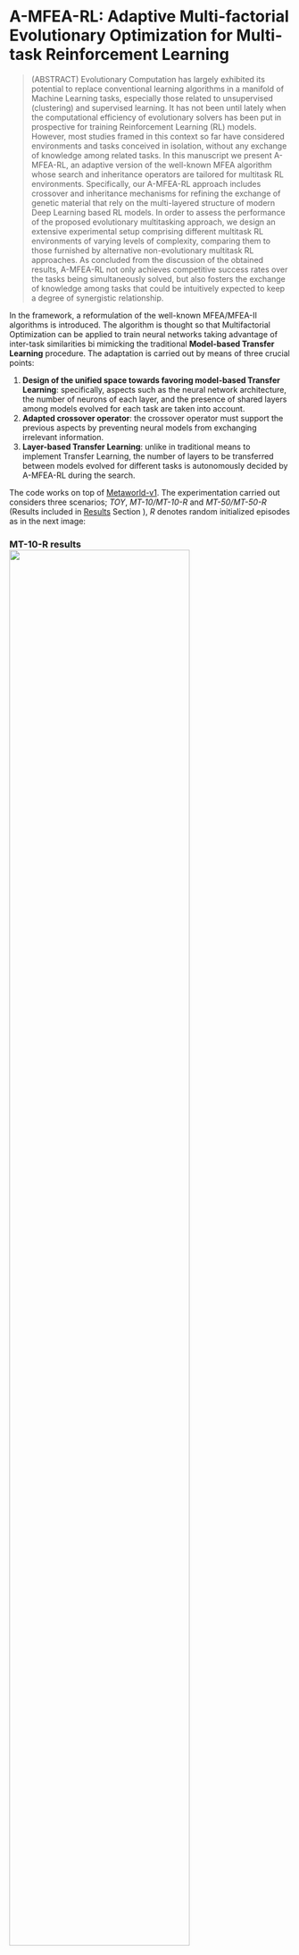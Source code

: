 
# A-MFEA-RL: Adaptive Multi-factorial Evolutionary Optimization for Multi-task Reinforcement Learning
>(ABSTRACT) Evolutionary Computation has largely exhibited its potential to replace conventional learning algorithms in a manifold of Machine Learning tasks, especially those related to unsupervised (clustering) and supervised learning. It has not been until lately when the computational efficiency of evolutionary solvers has been put in prospective for training Reinforcement Learning (RL) models. However, most studies framed in this context so far have considered environments and tasks conceived in isolation, without any exchange of knowledge among related tasks. In this manuscript we present A-MFEA-RL, an adaptive version of the well-known MFEA algorithm whose search and inheritance operators are tailored for multitask RL environments. Specifically, our A-MFEA-RL approach includes crossover and inheritance mechanisms for refining the exchange of genetic material that rely on the multi-layered structure of modern Deep Learning based RL models. In order to assess the performance of the proposed evolutionary multitasking approach, we design an extensive experimental setup comprising different multitask RL environments of varying levels of complexity, comparing them to those furnished by alternative non-evolutionary multitask RL approaches. As concluded from the discussion of the obtained results, A-MFEA-RL not only achieves competitive success rates over the tasks being simultaneously solved, but also fosters the exchange of knowledge among tasks that could be intuitively expected to keep a degree of synergistic relationship.

In the framework, a reformulation of the well-known MFEA/MFEA-II algorithms is introduced. The algorithm is thought so that Multifactorial Optimization can be applied to train neural networks taking advantage of inter-task similarities bi mimicking the traditional **Model-based Transfer Learning** procedure. The adaptation is carried out by means of three crucial points: 

1. **Design of the unified space towards favoring model-based Transfer Learning**: specifically, aspects such as the neural network architecture, the number of neurons of each layer, and the presence of shared layers among models evolved for each task are taken into account.
2. **Adapted crossover operator**: the crossover operator must support the previous aspects by preventing neural models from exchanging irrelevant information.
3. **Layer-based Transfer Learning**: unlike in traditional means to implement Transfer Learning, the number of layers to be transferred between models evolved for different tasks is autonomously decided by A-MFEA-RL during the search. 

The code works on top of [Metaworld-v1](https://github.com/rlworkgroup/metaworld). The experimentation carried out considers three scenarios; *TOY*, *MT-10/MT-10-R* and *MT-50/MT-50-R* (Results included in [Results](#results) Section ), *R* denotes random initialized episodes as in the next image: 

<h3>MT-10-R results
<img src="/uploads/c743460c60cddf1bb099ecae3ea6365d/MT10.gif" width="80%" /> </h3>

# Installation and Experimentation

A-MFEA-RL depends on Metaworld and [MuJoco](https://github.com/openai/mujoco-py) (license required). To automatically install conda environment and Metaworld run ([Mujoco](https://github.com/openai/mujoco-py) is required for this to work):

```bash
chmod +x install.sh
./install.sh
```

The experimentation can be reproduced running:
```bash
python3 exp.py -exp INT -t INT -p STR -r INT
```

* `-exp`: Integer. 0 = TOY, 1 = MT-10/MT-10-R, 2 = MT-50/MT-50-R.
* `-t`: Integer. Number of threads used by Ray.
* `-p`: STRING. Name of the folder under `summary` where results are saved.
* `-r`: Integer. 1 (default) for random reinitialization 0 for fixed reinitialization.

```bash
# Example: Running Fixed MT-10
python3 exp.py -exp 1 -t 8 -p MT-10-F -r 0
# Example: Running Random MT-50
python3 exp.py -exp 2 -t 12 -p MT-50-R
```

# Citing A-MFEA-RL
> Aritz D. Martinez, Javier Del Ser, Eneko Osaba and Francisco Herrera, Adaptive Multi-factorial Evolutionary Optimization for Multi-task Reinforcement Learning, 2020. 